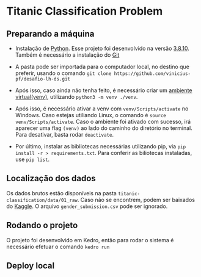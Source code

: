 # Titanic Classification Problem

## Preparando a máquina

- Instalação de [Python](https://www.python.org/). Esse projeto foi desenvolvido na versão [3.8.10](https://www.python.org/downloads/release/python-3810/). Também é necessário a instalação do [Git](https://git-scm.com/downloads)

- A pasta pode ser importada para o computador local, no destino que preferir, usando o comando
`git clone https://github.com/vinicius-pf/desafio-lh-ds.git`

- Após isso, caso ainda não tenha feito, é necessário criar um [ambiente virtual(venv)](https://docs.python.org/3/library/venv.html), utilizando `python3 -m venv ./venv`.

- Após isso, é necessário ativar a venv com `venv/Scripts/activate` no Windows. Caso estejas utiliando Linux, o comando é `source venv/Scripts/activate`. Caso o ambiente foi ativado com sucesso, irá aparecer uma flag `(venv)` ao lado do caminho do diretório no terminal. Para desativar, basta rodar `deactivate`.

- Por último, instalar as bibliotecas necessárias utilizando pip, via `pip install -r > requirements.txt`. Para conferir as biliotecas instaladas, use `pip list`.
  
## Localização dos dados

Os dados brutos estão disponíveis na pasta `titanic-classification/data/01_raw`. Caso não se encontrem, podem ser baixados do [Kaggle](https://www.kaggle.com/competitions/titanic/data). O arquivo `gender_submission.csv` pode ser ignorado.

## Rodando o projeto

O projeto foi desenvolvido em Kedro, então para rodar o sistema é necessário efetuar o comando `kedro run`

## Deploy local
